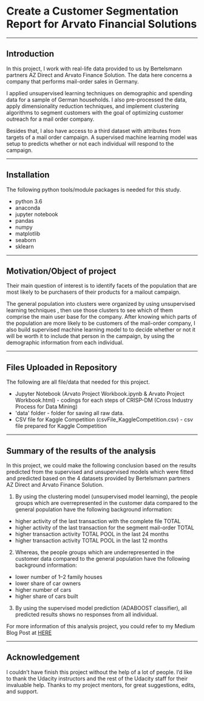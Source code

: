 # Create a Customer Segmentation Report for Arvato Financial Solutions
---

## Introduction
In this project, I work with real-life data provided to us by Bertelsmann partners AZ Direct and Arvato Finance Solution. The data here concerns a company that performs mail-order sales in Germany. 

I applied unsupervised learning techniques on demographic and spending data for a sample of German households. I also pre-processed the data, apply dimensionality reduction techniques, and implement clustering algorithms to segment customers with the goal of optimizing customer outreach for a mail order company. 

Besides that, I also have access to a third dataset with attributes from targets of a mail order campaign. A supervised machine learning model was setup to predicts whether or not each individual will respond to the campaign.

---

## Installation

The following python tools/module packages is needed for this study.

- python 3.6
- anaconda
- jupyter notebook
- pandas
- numpy
- matplotlib
- seaborn
- sklearn

---

## Motivation/Object of project

Their main question of interest is to identify facets of the population that are most likely to be purchasers of their products for a mailout campaign. 

The general population into clusters were organized by using unsupervised learning techniques , then use those clusters to see which of them comprise the main user base for the company. After knowing which parts of the population are more likely to be customers of the mail-order company, I also build supervised machine learning model to to decide whether or not it will be worth it to include that person in the campaign, by using the demographic information from each individual.

---

## Files Uploaded in Repository

The following are all file/data that needed for this project.
- Jupyter Notebook (Arvato Project Workbook.ipynb & Arvato Project Workbook.html) - codings for each steps of CRISP-DM (Cross Industry Process for Data Mining)
- 'data' folder - folder for saving all raw data.
- CSV file for Kaggle Competition (csvFile_KaggleCompetition.csv) - csv file prepared for Kaggle Competition

---

## Summary of the results of the analysis

In this project, we could make the following conclusion based on the results predicted from the supervised and unsupervised models which were fitted and predicted based on the 4 datasets provided by Bertelsmann partners AZ Direct and Arvato Finance Solution.

1. By using the clustering model (unsupervised model learning), the people groups which are overrepresented in the customer data compared to the general population have the following background information:

- higher activity of the last transaction with the complete file TOTAL
- higher activity of the last transaction for the segment mail-order TOTAL
- higher transaction activity TOTAL POOL in the last 24 months
- higher transaction activity TOTAL POOL in the last 12 months

2. Whereas, the people groups which are underrepresented in the customer data compared to the general population have the following background information:

- lower number of 1–2 family houses
- lower share of car owners
- higher number of cars
- higher share of cars built

3. By using the supervised model prediction (ADABOOST classifier), all predicted results shows no responses from all individual.

For more information of this analysis project, you could refer to my Medium Blog Post at [HERE](https://medium.com/p/99b1954dfd58)

---
## Acknowledgement

I couldn’t have finish this project without the help of a lot of people. I’d like to thank the Udacity instructors and the rest of the Udacity staff for their invaluable help. Thanks to my project mentors, for great suggestions, edits, and support.

